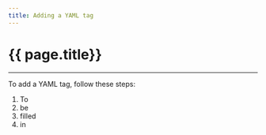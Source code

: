 ```yaml
---
title: Adding a YAML tag
---
```


# {{ page.title}}

---

To add a YAML tag, follow these steps:

1. To
2. be
3. filled
4. in
